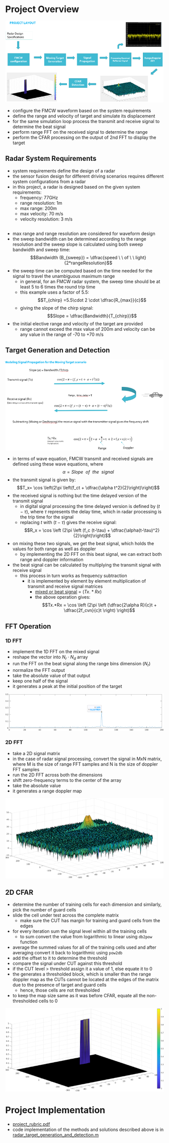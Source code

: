 # Project Overview

![Project Layout.](./resources/project-layout.png)

- configure the FMCW waveform based on the system requirements
- define the range and velocity of target and simulate its displacement
- for the same simulation loop process the transmit and receive signal to determine the beat signal
- perform range FFT on the received signal to determine the range
- perform the CFAR processing on the output of 2nd FFT to display the target

## Radar System Requirements

- system requirements define the design of a radar
- the sensor fusion design for different driving scenarios requires different system configurations from a radar
- in this project, a radar is designed based on the given system requirements:
    - frequency: 77GHz
    - range resolution: 1m
    - max range: 200m
    - max velocity: 70 m/s
    - velocity resolution: 3 m/s

##

- max range and range resolution are considered for waveform design
- the sweep bandwidth can be determined according to the range resolution and the sweep slope is calculated using both sweep bandwidth and sweep time:
$$Bandwidth (B_{sweep}) = \dfrac{speed \ \ of \ \ light}{2*rangeResolution}$$
- the sweep time can be computed based on the time needed for the signal to travel the unambiguous maximum range
  - in general, for an FMCW radar system, the sweep time should be at least 5 to 6 times the round trip time
  - this example uses a factor of 5.5:
  $$T_{chirp} =5.5\cdot 2 \cdot \dfrac{R_{max}}{c}$$
  - giving the slope of the chirp signal:
  $$Slope = \dfrac{Bandwidth}{T_{chirp}}$$
- the initial elective range and velocity of the target are provided
  - range cannot exceed the max value of 200m and velocity can be any value in the range of -70 to +70 m/s

## Target Generation and Detection

![Signal Propagation.](./resources/signal-propagation.png)

- in terms of wave equation, FMCW transmit and received signals are defined using these wave equations, where
$$\alpha = Slope \ \ of \ \ the \ \ signal$$
- the transmit signal is given by:
$$T_x= \cos \left(2\pi \left(f_ct + \dfrac{\alpha t^2}{2}\right)\right)$$
- the received signal is nothing but the time delayed version of the transmit signal
  - in digital signal processing the time delayed version is defined by $(t -\tau)$, where $\tau$ represents the delay time, which in radar processing is the trip time for the signal
  - replacing $t$ with $(t -\tau)$ gives the receive signal:
  $$R_x = \cos \left (2\pi \left (f_c (t-\tau) + \dfrac{\alpha(t-\tau)^2}{2}\right)\right)$$
- on mixing these two signals, we get the beat signal, which holds the values for both range as well as doppler
  - by implementing the 2D FFT on this beat signal, we can extract both range and doppler information
- the beat signal can be calculated by multiplying the transmit signal with receive signal
  - this process in turn works as frequency subtraction
    - it is implemented by element by element multiplication of transmit and receive signal matrices
        - [mixed or beat signal](https://www.mathworks.com/help/fixedpoint/ref/times.html) = $(Tx.*Rx)$
        - the above operation gives:
        $$Tx.*Rx = \cos \left (2\pi \left (\dfrac{2\alpha R}{c}t + \dfrac{2f_cvn}{c}t \right) \right)$$

## FFT Operation

### 1D FFT
- implement the 1D FFT on the mixed signal
- reshape the vector into $N_r \cdot N_d$ array
- run the FFT on the beat signal along the range bins dimension ($N_r$)
- normalize the FFT output
- take the absolute value of that output
- keep one half of the signal
- it generates a peak at the initial position of the target

![The 1st FFT output for the target located at 110 meters.](./resources/fft-1st-output.png)

### 2D FFT
- take a 2D signal matrix
- in the case of radar signal processing, convert the signal in MxN matrix, where M is the size of range FFT samples and N is the size of doppler FFT samples
- run the 2D FFT across both the dimensions
- shift zero-frequency terms to the center of the array
- take the absolute value
- it generates a range doppler map

![2D FFT output - Range Doppler Map.](./resources/fft-2nd-output.png)

## 2D CFAR

- determine the number of training cells for each dimension and similarly, pick the number of guard cells
- slide the cell under test across the complete matrix
  - make sure the CUT has margin for training and guard cells from the edges
- for every iteration sum the signal level within all the training cells
  - to sum convert the value from logarithmic to linear using `db2pow` function
- average the summed values for all of the training cells used and after averaging convert it back to logarithmic using `pow2db`
- add the offset to it to determine the threshold
- compare the signal under CUT against this threshold
- if the CUT level > threshold assign it a value of 1, else equate it to 0
- the generates a thresholded block, which is smaller than the range doppler map as the CUTs cannot be located at the edges of the matrix due to the presence of target and guard cells
  - hence, those cells are not thresholded
- to keep the map size same as it was before CFAR, equate all the non-thresholded cells to 0

![2D FFT output - Range Doppler Map.](./resources/2d-cfar-output.png)

# Project Implementation

- [project_rubric.pdf](./project_rubric.pdf)
- code implementation of the methods and solutions described above is in [radar_target_generation_and_detection.m](./radar_target_generation_and_detection.m)
